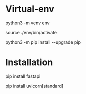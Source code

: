 # Virtual-env

python3 -m venv env

source ./env/bin/activate

python3 -m pip install --upgrade pip

# Installation

pip install fastapi

pip install uvicorn[standard]

